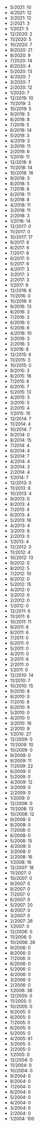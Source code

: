 *  5/2021: 10
*  4/2021: 12
*  3/2021: 12
*  2/2021: 3
*  1/2021: 5
*  12/2020: 2
*  11/2020: 5
*  10/2020: 7
*  9/2020: 21
*  8/2020: 9
*  7/2020: 14
*  6/2020: 4
*  5/2020: 13
*  4/2020: 7
*  3/2020: 7
*  2/2020: 12
*  1/2020: 7
*  12/2019: 10
*  11/2019: 3
*  10/2019: 5
*  9/2019: 3
*  8/2019: 8
*  7/2019: 5
*  6/2019: 14
*  5/2019: 3
*  4/2019: 3
*  3/2019: 11
*  2/2019: 6
*  1/2019: 11
*  12/2018: 9
*  11/2018: 14
*  10/2018: 16
*  9/2018: 3
*  8/2018: 5
*  7/2018: 8
*  6/2018: 11
*  5/2018: 8
*  4/2018: 11
*  3/2018: 11
*  2/2018: 3
*  1/2018: 14
*  12/2017: 0
*  11/2017: 0
*  10/2017: 17
*  9/2017: 6
*  8/2017: 6
*  7/2017: 6
*  6/2017: 0
*  5/2017: 6
*  4/2017: 3
*  3/2017: 3
*  2/2017: 3
*  1/2017: 9
*  12/2016: 6
*  11/2016: 0
*  10/2016: 6
*  9/2016: 13
*  8/2016: 3
*  7/2016: 3
*  6/2016: 0
*  5/2016: 6
*  4/2016: 10
*  3/2016: 3
*  2/2016: 3
*  1/2016: 6
*  12/2015: 6
*  11/2015: 3
*  10/2015: 0
*  9/2015: 3
*  8/2015: 16
*  7/2015: 6
*  6/2015: 7
*  5/2015: 13
*  4/2015: 3
*  3/2015: 0
*  2/2015: 4
*  1/2015: 10
*  12/2014: 7
*  11/2014: 4
*  10/2014: 7
*  9/2014: 0
*  8/2014: 15
*  7/2014: 4
*  6/2014: 4
*  5/2014: 7
*  4/2014: 4
*  3/2014: 3
*  2/2014: 4
*  1/2014: 7
*  12/2013: 0
*  11/2013: 8
*  10/2013: 4
*  9/2013: 0
*  8/2013: 4
*  7/2013: 4
*  6/2013: 4
*  5/2013: 16
*  4/2013: 4
*  3/2013: 8
*  2/2013: 0
*  1/2013: 4
*  12/2012: 0
*  11/2012: 4
*  10/2012: 13
*  9/2012: 0
*  8/2012: 5
*  7/2012: 10
*  6/2012: 0
*  5/2012: 15
*  4/2012: 0
*  3/2012: 0
*  2/2012: 0
*  1/2012: 0
*  12/2011: 6
*  11/2011: 6
*  10/2011: 11
*  9/2011: 6
*  8/2011: 6
*  7/2011: 0
*  6/2011: 0
*  5/2011: 0
*  4/2011: 0
*  3/2011: 6
*  2/2011: 0
*  1/2011: 0
*  12/2010: 14
*  11/2010: 7
*  10/2010: 15
*  9/2010: 8
*  8/2010: 0
*  7/2010: 8
*  6/2010: 9
*  5/2010: 0
*  4/2010: 0
*  3/2010: 16
*  2/2010: 9
*  1/2010: 27
*  12/2009: 0
*  11/2009: 10
*  10/2009: 0
*  9/2009: 0
*  8/2009: 11
*  7/2009: 22
*  6/2009: 0
*  5/2009: 0
*  4/2009: 12
*  3/2009: 0
*  2/2009: 0
*  1/2009: 0
*  12/2008: 0
*  11/2008: 13
*  10/2008: 12
*  9/2008: 0
*  8/2008: 0
*  7/2008: 0
*  6/2008: 0
*  5/2008: 15
*  4/2008: 0
*  3/2008: 0
*  2/2008: 16
*  1/2008: 16
*  12/2007: 18
*  11/2007: 0
*  10/2007: 0
*  9/2007: 0
*  8/2007: 0
*  7/2007: 0
*  6/2007: 0
*  5/2007: 20
*  4/2007: 0
*  3/2007: 0
*  2/2007: 26
*  1/2007: 0
*  12/2006: 0
*  11/2006: 0
*  10/2006: 28
*  9/2006: 0
*  8/2006: 0
*  7/2006: 0
*  6/2006: 0
*  5/2006: 0
*  4/2006: 0
*  3/2006: 0
*  2/2006: 0
*  1/2006: 38
*  12/2005: 0
*  11/2005: 0
*  10/2005: 0
*  9/2005: 0
*  8/2005: 0
*  7/2005: 0
*  6/2005: 0
*  5/2005: 0
*  4/2005: 61
*  3/2005: 0
*  2/2005: 0
*  1/2005: 0
*  12/2004: 0
*  11/2004: 0
*  10/2004: 0
*  9/2004: 0
*  8/2004: 0
*  7/2004: 0
*  6/2004: 0
*  5/2004: 0
*  4/2004: 0
*  3/2004: 0
*  2/2004: 0
*  1/2004: 100